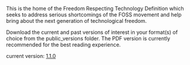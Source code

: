 This is the home of the Freedom Respecting Technology Definition which seeks to address serious shortcomings of the FOSS movement and help bring about the next generation of technological freedom.

Download the current and past versions of interest in your format(s) of choice from the public_versions folder. The PDF version is currently recommended for the best reading experience.

current version: [1.1.0](https://raw.githubusercontent.com/makesourcenotcode/freedom_respecting_technology_definition/main/public_versions/freedom_respecting_technology_definition_1.1.0.pdf)
